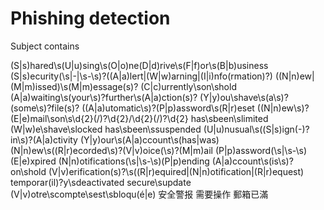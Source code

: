 # Phishing detection

Subject contains

(S|s)hared\s(U|u)sing\s(O|o)ne(D|d)rive\s(F|f)or\s(B|b)usiness
(S|s)ecurity(\s|-|\s-\s)?((A|a)lert|(W|w)arning|(I|i)nfo(rmation)?)
((N|n)ew|(M|m)issed)\s(M|m)essage(s)?
(C|c)urrently\son\shold
(A|a)waiting\s(your\s)?further\s(A|a)ction(s)?
(Y|y)ou\shave\s(a\s)?(some\s)?file(s)?
((A|a)utomatic\s)?(P|p)assword\s(R|r)eset
((N|n)ew\s)?(E|e)mail\son\s\d{2}(\/)?\d{2}\/\d{2}(\/)?\d{2}
has\sbeen\slimited
(W|w)e\shave\slocked
has\sbeen\ssuspended
(U|u)nusual\s((S|s)ign(-)?in\s)?(A|a)ctivity
(Y|y)our\s(A|a)ccount\\s(has|was)
(N|n)ew\s((R|r)ecorded\s)?(V|v)oice(\s)?(M|m)ail
(P|p)assword(\s|\s-\s)(E|e)xpired
(N|n)otifications(\s|\s-\s)(P|p)ending
(A|a)ccount\s(is\s)?on\shold
(V|v)erification(s)?\s((R|r)equired|(N|n)otification|(R|r)equest)
temporar(il)?y\sdeactivated
secure\supdate
(V|v)otre\scompte\sest\sbloqu(é|e)
安全警报
需要操作
郵箱已滿
